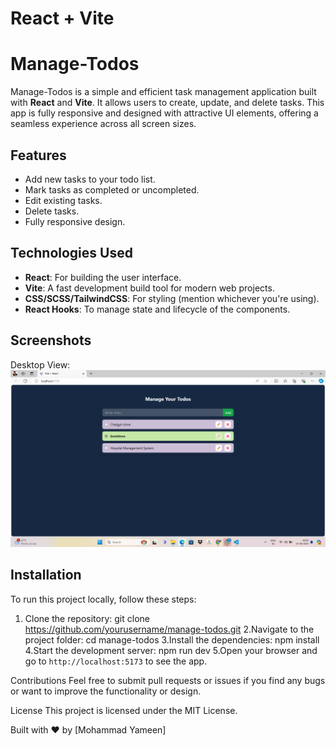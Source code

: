 # React + Vite
# Manage-Todos

Manage-Todos is a simple and efficient task management application built with **React** and **Vite**. It allows users to create, update, and delete tasks. This app is fully responsive and designed with attractive UI elements, offering a seamless experience across all screen sizes.

## Features

- Add new tasks to your todo list.
- Mark tasks as completed or uncompleted.
- Edit existing tasks.
- Delete tasks.
- Fully responsive design.

## Technologies Used

- **React**: For building the user interface.
- **Vite**: A fast development build tool for modern web projects.
- **CSS/SCSS/TailwindCSS**: For styling (mention whichever you're using).
- **React Hooks**: To manage state and lifecycle of the components.
## Screenshots
 Desktop View:
 ![Desktop View](assets/desktop.png)

## Installation

To run this project locally, follow these steps:

1. Clone the repository:
   git clone https://github.com/yourusername/manage-todos.git
2.Navigate to the project folder:
   cd manage-todos
3.Install the dependencies:
   npm install
4.Start the development server:
   npm run dev
5.Open your browser and go to `http://localhost:5173` to see the app.

Contributions
Feel free to submit pull requests or issues if you find any bugs or want to improve the functionality or design.

License
This project is licensed under the MIT License.

Built with ❤️ by [Mohammad Yameen]

   
